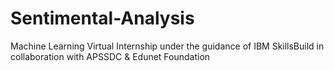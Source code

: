 # Sentimental-Analysis
Machine Learning Virtual Internship under the guidance of IBM SkillsBuild in collaboration with APSSDC & Edunet Foundation
